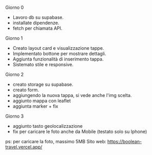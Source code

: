 Giorno 0
- Lavoro db su supabase.
- installate dipendenze.
- fetch per chiamata API.

Giorno 1
- Creato layout card e visualizzazione tappe.
- Implementato bottone per mostrare dettagli.
- Aggiunta funzionalità di inserimento tappa.
- Sistemato stile e responsive.

Giorno 2
- creato storage su supabase.
- creato form.
- aggiungendo la nuova tappa, si vede anche l'img scelta.
- aggiunto mappa con leaflet
- aggiunta marker + fix 

Giorno 3
- aggiunto tasto geolocalizzazione
- fix per caricare le foto anche da Mobile (testato solo su Iphone)


ps: per caricare la foto, massimo 5MB 
Sito web: https://boolean-travel.vercel.app/
